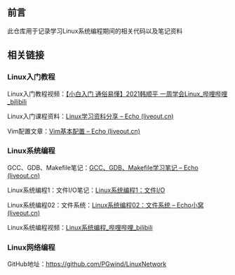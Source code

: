## 前言

此仓库用于记录学习Linux系统编程期间的相关代码以及笔记资料

## 相关链接

### Linux入门教程

Linux入门教程视频：[【小白入门 通俗易懂】2021韩顺平 一周学会Linux_哔哩哔哩_bilibili](https://www.bilibili.com/video/BV1Sv411r7vd/?spm_id_from=333.337.search-card.all.click)

Linux入门课程资料：[Linux学习资料分享 – Echo (liveout.cn)](https://www.liveout.cn/1-2/)

Vim配置文章：[Vim基本配置 – Echo (liveout.cn)](https://www.liveout.cn/43-2/)

### Linux系统编程

GCC、GDB、Makefile笔记：[GCC、GDB、Makefile学习笔记 – Echo (liveout.cn)](https://www.liveout.cn/58-2/)

Linux系统编程1：文件I/O笔记：[Linux系统编程1：文件I/O](https://www.liveout.cn/59-2/)

Linux系统编程02：文件系统：[Linux系统编程02：文件系统 – Echo小窝 (liveout.cn)](https://www.liveout.cn/60-2/)

Linux系统编程视频：[Linux系统编程_哔哩哔哩_bilibili](https://www.bilibili.com/video/BV1KE411q7ee?p=1)

### Linux网络编程

GitHub地址：https://github.com/PGwind/LinuxNetwork

